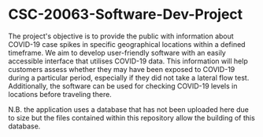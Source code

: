 # CSC-20063-Software-Dev-Project

The project's objective is to provide the public with information about COVID-19 case spikes in specific geographical locations within a defined timeframe. We aim to develop user-friendly software with an easily accessible interface that utilises COVID-19 data. This information will help customers assess whether they may have been exposed to COVID-19 during a particular period, especially if they did not take a lateral flow test. Additionally, the software can be used for checking COVID-19 levels in locations before traveling there.

N.B. the application uses a database that has not been uploaded here due to size but the files contained within this repository allow the building of this database.
